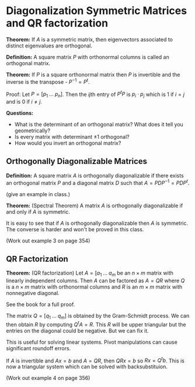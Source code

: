 # Diagonalization Symmetric Matrices and QR factorization

**Theorem:** If $A$ is a symmetric matrix, then eigenvectors associated to
distinct eigenvalues are orthogonal.

**Definition:** A square matrix $P$ with orthonormal columns is called an
orthogonal matrix.

**Theorem:** If $P$ is a square orthonormal matrix then $P$ is invertible and
the inverse is the transpose - $P^{-1}=P^t$.

Proof: Let $P=[p_1\; \ldots\; p_n]$. Then the $ij$th entry of $P^tP$ is
$p_i\cdot p_j$ which is 1 if $i=j$ and is $0$ if $i\neq j$.

**Questions:**

* What is the determinant of an orthogonal matrix? What does it tell you
  geometrically?
* Is every matrix with determinant $\pm 1$ orthogonal?
* How would you invert an orthogonal matrix?

## Orthogonally Diagonalizable Matrices

**Definition:** A square matrix $A$ is orthogonally diagonalizable if there
exists an orthogonal matrix $P$ and a diagonal matrix $D$ such that
$A=PDP^{-1}=PDP^t$.

(give an example in class.)

**Theorem:** (Spectral Theorem) A matrix $A$ is orthogonally diagonalizable if
and only if $A$ is symmetric.

It is easy to see that if $A$ is orthogonally diagonalizable then $A$ is
symmetric. The converse is harder and won't be proved in this class.

(Work out example 3 on page 354)

## QR Factorization

**Theorem:** (QR factorization) Let $A=[a_1\;\ldots\;a_m$ be an $n\times m$
matrix with linearly independent columns. Then $A$ can be factored as $A=QR$
where $Q$ is a $n\times m$ matrix with orthonormal columns and $R$ is an
$m\times m$ matrix with nonnegative diagonal.

See the book for a full proof.

The matrix $Q=[q_1\; \ldots\; q_m]$ is obtained by the Gram-Schmidt process. We
can then obtain $R$ by computing $Q^tA=R$. This $R$ will be upper triangular
but the entries on the diagonal could be negative. But we can fix it.

This is useful for solving linear systems. Pivot manipulations can cause
significant roundoff errors. 

If $A$ is invertible and $Ax=b$ and $A=QR$, then $QRx = b$ so $Rx=Q^tb$. This is now a triangular
system which can be solved with backsubstituion.

(Work out example 4 on page 356)
